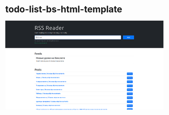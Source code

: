 # todo-list-bs-html-template

[![todo-list](https://github.com/alex-ismailov/git-imgs/blob/master/rss-agg-filled2-500x281.png)](https://github.com/alex-ismailov/frontend-project-lvl3)